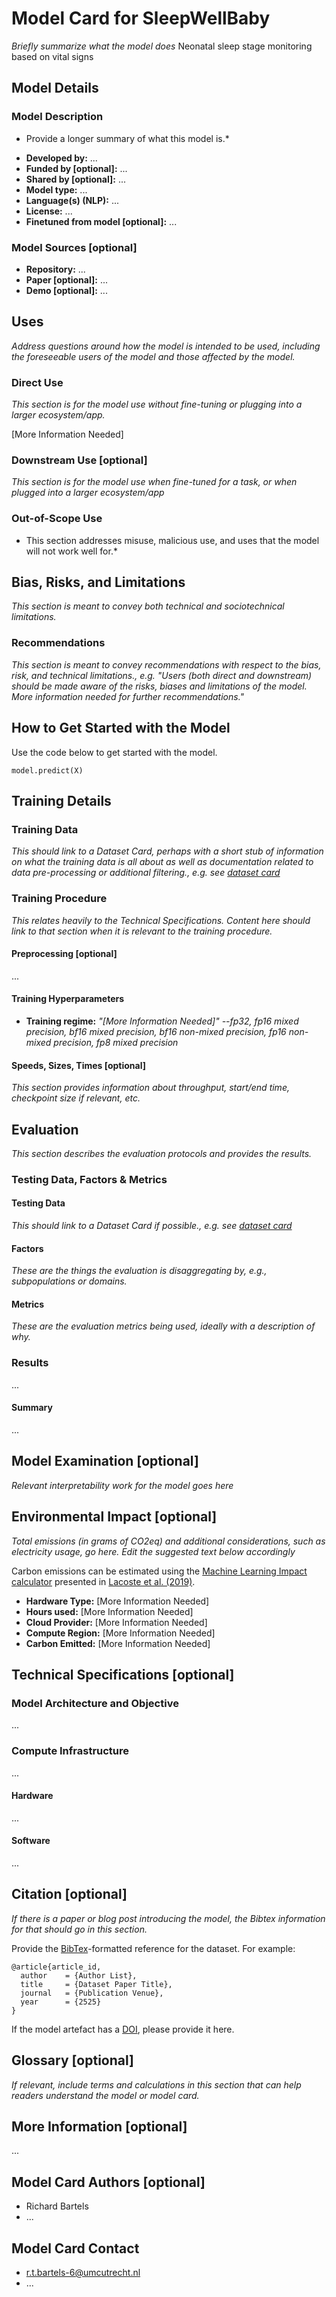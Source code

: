 
<!-- Adapted from hugging face template: https://github.com/huggingface/huggingface_hub/blob/main/src/huggingface_hub/templates/modelcard_template.md -->

# Model Card for SleepWellBaby

*Briefly summarize what the model does*
Neonatal sleep stage monitoring based on vital signs

## Model Details

### Model Description

* Provide a longer summary of what this model is.*

- **Developed by:** ...
- **Funded by [optional]:** ...
- **Shared by [optional]:** ...
- **Model type:** ...
- **Language(s) (NLP):** ...
- **License:** ...
- **Finetuned from model [optional]:** ...

### Model Sources [optional]

- **Repository:** ...
- **Paper [optional]:** ...
- **Demo [optional]:** ...

## Uses

*Address questions around how the model is intended to be used, including the foreseeable users of the model and those affected by the model.*

### Direct Use

*This section is for the model use without fine-tuning or plugging into a larger ecosystem/app.*

[More Information Needed]

### Downstream Use [optional]

*This section is for the model use when fine-tuned for a task, or when plugged into a larger ecosystem/app*


### Out-of-Scope Use

* This section addresses misuse, malicious use, and uses that the model will not work well for.*

## Bias, Risks, and Limitations

*This section is meant to convey both technical and sociotechnical limitations.*


### Recommendations

*This section is meant to convey recommendations with respect to the bias, risk, and technical limitations., e.g. "Users (both direct and downstream) should be made aware of the risks, biases and limitations of the model. More information needed for further recommendations."*

## How to Get Started with the Model

Use the code below to get started with the model.

```
model.predict(X)
```

## Training Details

### Training Data

*This should link to a Dataset Card, perhaps with a short stub of information on what the training data is all about as well as documentation related to data pre-processing or additional filtering., e.g. see [dataset card](./data/dataset_card.md)*

### Training Procedure 

*This relates heavily to the Technical Specifications. Content here should link to that section when it is relevant to the training procedure.*

#### Preprocessing [optional]

...


#### Training Hyperparameters

- **Training regime:** 
*"[More Information Needed]" --fp32, fp16 mixed precision, bf16 mixed precision, bf16 non-mixed precision, fp16 non-mixed precision, fp8 mixed precision*

#### Speeds, Sizes, Times [optional]

*This section provides information about throughput, start/end time, checkpoint size if relevant, etc.*


## Evaluation

*This section describes the evaluation protocols and provides the results.*

### Testing Data, Factors & Metrics

#### Testing Data

*This should link to a Dataset Card if possible., e.g. see [dataset card](./data/dataset_card.md)*

#### Factors

*These are the things the evaluation is disaggregating by, e.g., subpopulations or domains.*

#### Metrics

*These are the evaluation metrics being used, ideally with a description of why.*

### Results

...

#### Summary

...

## Model Examination [optional]

*Relevant interpretability work for the model goes here*

## Environmental Impact [optional]

*Total emissions (in grams of CO2eq) and additional considerations, such as electricity usage, go here. Edit the suggested text below accordingly*

Carbon emissions can be estimated using the [Machine Learning Impact calculator](https://mlco2.github.io/impact#compute) presented in [Lacoste et al. (2019)](https://arxiv.org/abs/1910.09700).

- **Hardware Type:** [More Information Needed]
- **Hours used:** [More Information Needed]
- **Cloud Provider:** [More Information Needed]
- **Compute Region:** [More Information Needed]
- **Carbon Emitted:** [More Information Needed]

## Technical Specifications [optional]

### Model Architecture and Objective

...

### Compute Infrastructure

...

#### Hardware

...

#### Software

...

## Citation [optional]

*If there is a paper or blog post introducing the model, the Bibtex information for that should go in this section.*

Provide the [BibTex](http://www.bibtex.org/)-formatted reference for the dataset. For example:
```
@article{article_id,
  author    = {Author List},
  title     = {Dataset Paper Title},
  journal   = {Publication Venue},
  year      = {2525}
}
```

If the model artefact has a [DOI](https://www.doi.org/), please provide it here.

## Glossary [optional]

*If relevant, include terms and calculations in this section that can help readers understand the model or model card.*

## More Information [optional]

...

## Model Card Authors [optional]


* Richard Bartels
* ...

## Model Card Contact

* r.t.bartels-6@umcutrecht.nl
* ...